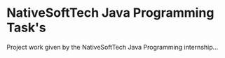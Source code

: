 # NativeSoftTech Java Programming Task's
 Project work given by the NativeSoftTech Java Programming internship...
